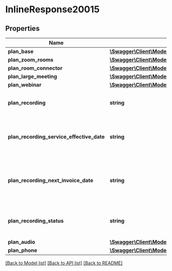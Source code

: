 # InlineResponse20015

## Properties
Name | Type | Description | Notes
------------ | ------------- | ------------- | -------------
**plan_base** | [**\Swagger\Client\Model\InlineResponse20015PlanBase**](InlineResponse20015PlanBase.md) |  | [optional] 
**plan_zoom_rooms** | [**\Swagger\Client\Model\InlineResponse20015PlanZoomRooms**](InlineResponse20015PlanZoomRooms.md) |  | [optional] 
**plan_room_connector** | [**\Swagger\Client\Model\InlineResponse20015PlanZoomRooms**](InlineResponse20015PlanZoomRooms.md) |  | [optional] 
**plan_large_meeting** | [**\Swagger\Client\Model\InlineResponse20015PlanLargeMeeting[]**](InlineResponse20015PlanLargeMeeting.md) |  | [optional] 
**plan_webinar** | [**\Swagger\Client\Model\InlineResponse20015PlanLargeMeeting[]**](InlineResponse20015PlanLargeMeeting.md) |  | [optional] 
**plan_recording** | **string** | Additional Cloud Recording plan. | [optional] 
**plan_recording_service_effective_date** | **string** | Plan start date of Additional Cloud Recording plan. | [optional] 
**plan_recording_next_invoice_date** | **string** | Next invoice date of Additional Cloud Recording plan. | [optional] 
**plan_recording_status** | **string** | Status of additional Cloud Recording plan. | [optional] 
**plan_audio** | [**\Swagger\Client\Model\InlineResponse20015PlanAudio**](InlineResponse20015PlanAudio.md) |  | [optional] 
**plan_phone** | [**\Swagger\Client\Model\PhonePlan1**](PhonePlan1.md) |  | [optional] 

[[Back to Model list]](../README.md#documentation-for-models) [[Back to API list]](../README.md#documentation-for-api-endpoints) [[Back to README]](../README.md)


